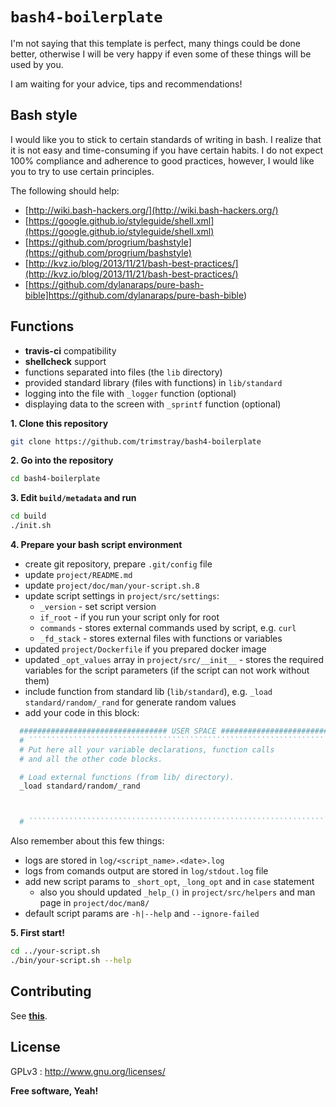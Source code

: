 # `bash4-boilerplate`

I'm not saying that this template is perfect, many things could be done better, otherwise I will be very happy if even some of these things will be used by you.

I am waiting for your advice, tips and recommendations!

## Bash style

I would like you to stick to certain standards of writing in bash. I realize that it is not easy and time-consuming if you have certain habits. I do not expect 100% compliance and adherence to good practices, however, I would like you to try to use certain principles.

The following should help:

- [http://wiki.bash-hackers.org/](http://wiki.bash-hackers.org/)
- [https://google.github.io/styleguide/shell.xml](https://google.github.io/styleguide/shell.xml)
- [https://github.com/progrium/bashstyle](https://github.com/progrium/bashstyle)
- [http://kvz.io/blog/2013/11/21/bash-best-practices/](http://kvz.io/blog/2013/11/21/bash-best-practices/)
- [https://github.com/dylanaraps/pure-bash-bible]https://github.com/dylanaraps/pure-bash-bible)

## Functions

- **travis-ci** compatibility
- **shellcheck** support
- functions separated into files (the `lib` directory)
- provided standard library (files with functions) in `lib/standard`
- logging into the file with `_logger` function (optional)
- displaying data to the screen with `_sprintf` function (optional)

**1. Clone this repository**

```bash
git clone https://github.com/trimstray/bash4-boilerplate
```

**2. Go into the repository**

```bash
cd bash4-boilerplate
```

**3. Edit `build/metadata` and run**

```bash
cd build
./init.sh
```

**4. Prepare your bash script environment**

- create git repository, prepare `.git/config` file
- update `project/README.md`
- update `project/doc/man/your-script.sh.8`
- update script settings in `project/src/settings`:
    - `_version` - set script version
    - `if_root` - if you run your script only for root
    - `commands` - stores external commands used by script, e.g. `curl`
    - `_fd_stack` - stores external files with functions or variables
- updated `project/Dockerfile` if you prepared docker image
- updated `_opt_values` array in `project/src/__init__` - stores the required variables for the script parameters (if the script can not work without them)
- include function from standard lib (`lib/standard`), e.g. `_load standard/random/_rand` for generate random values
- add your code in this block:
```bash
  ################################# USER SPACE #################################
  # ````````````````````````````````````````````````````````````````````````````
  # Put here all your variable declarations, function calls
  # and all the other code blocks.

  # Load external functions (from lib/ directory).
  _load standard/random/_rand



  # ````````````````````````````````````````````````````````````````````````````
```

Also remember about this few things:

- logs are stored in `log/<script_name>.<date>.log`
- logs from comands output are stored in `log/stdout.log` file
- add new script params to `_short_opt`, `_long_opt` and in `case` statement
    - also you should updated `_help_()` in `project/src/helpers` and man page in `project/doc/man8/`
- default script params are `-h|--help` and `--ignore-failed`

**5. First start!**

```bash
cd ../your-script.sh
./bin/your-script.sh --help
```

## Contributing

See **[this](CONTRIBUTING.md)**.

## License

GPLv3 : <http://www.gnu.org/licenses/>

**Free software, Yeah!**
